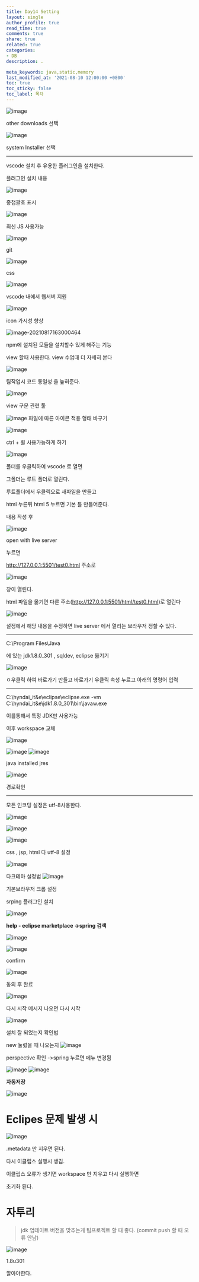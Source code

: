 ```yaml
---
title: Day14 Setting
layout: single
author_profile: true
read_time: true
comments: true
share: true
related: true
categories:
- DB
description: .

meta_keywords: java,static,memory
last_modified_at: '2021-08-10 12:00:00 +0800'
toc: true
toc_sticky: false
toc_label: 목차
---
```


![image](https://user-images.githubusercontent.com/65274952/129687184-78403322-4c86-47a4-8810-394affda8430.png)

other downloads 선택

![image](https://user-images.githubusercontent.com/65274952/129687214-f833e710-9b60-4272-a4bb-97762f55499e.png)

system Installer 선택

---



vscode 설치 후 유용한 플러그인을 설치한다.

플러그인 설치 내용

![image](https://user-images.githubusercontent.com/65274952/129682398-042a5247-a064-4348-8460-76a0d42e2dd2.png)

중첩괄호 표시

![image](https://user-images.githubusercontent.com/65274952/129682559-5d78ffff-610c-480c-aab3-773db36e5792.png)

최신 JS 사용가능

![image](https://user-images.githubusercontent.com/65274952/129682674-8078d046-eb90-4d30-82cd-f8892ec234d5.png)

git

![image](https://user-images.githubusercontent.com/65274952/129682799-f1857fc7-b19d-4e02-9ff0-731d09d953c2.png)

css

![image](https://user-images.githubusercontent.com/65274952/129682869-158496f7-d4e5-4abf-8b8b-f7f8ccdd1d01.png)

vscode 내에서 웹서버 지원

![image](https://user-images.githubusercontent.com/65274952/129682948-4074391a-4e41-442e-b540-8370cb0f50d7.png)

icon 가시성 향상

![image-20210817163000464](C:\Users\mwe22\AppData\Roaming\Typora\typora-user-images\image-20210817163000464.png)

npm에 설치된 모듈을 설치할수 있게 해주는 기능

view 할때 사용한다. view 수업때 더 자세히 본다



![image](https://user-images.githubusercontent.com/65274952/129683198-073627b8-d42e-4461-a995-26a8585aa6a0.png)

팀작업시 코드 통일성 을 높혀준다. 

![image](https://user-images.githubusercontent.com/65274952/129683303-e9b6aa0d-28cb-469a-9af2-afe6d12f3704.png)

view 구문 관련 툴



![image](https://user-images.githubusercontent.com/65274952/129683933-7518e4e5-da07-491d-b8ac-17b59d171b81.png)
파일에 따른 아이콘 적용 형태 바구기


![image](https://user-images.githubusercontent.com/65274952/129684009-c445bdcd-8f9b-4a72-a415-b2bf3b699de6.png)

ctrl + 휠 사용가능하게 하기



![image](https://user-images.githubusercontent.com/65274952/129683768-d73eaec8-58fb-4b58-8485-c29b95e53e5c.png)

폴더를 우클릭하여 vscode 로 열면 

그폴더는 루트 폴더로 열린다.



루트폴더에서 우클릭으로 새파일을 만들고

html 누른뒤 html 5 누르면 기본 틀 만들어준다.



내용 작성 후 

![image](https://user-images.githubusercontent.com/65274952/129684306-7fe08c26-44a6-4b82-ad48-1315e2ea731d.png)

open with live server 

누르면

http://127.0.0.1:5501/test0.html 주소로

![image](https://user-images.githubusercontent.com/65274952/129684360-b40fd4f1-fd6b-4d3a-93d3-540e7bfcbfbe.png)

창이 열린다.



html 파일을 옮기면 다른 주소(http://127.0.0.1:5501/html/test0.html)로 열린다



![image](https://user-images.githubusercontent.com/65274952/129684846-dd4649c6-ee3c-48e2-8948-d9930179b470.png)

설정에서 해당 내용을 수정하면 live server 에서 열리는 브라우저 정할 수 있다.





---

C:\Program Files\Java

에 있는 jdk1.8.0_301 , sqldev, eclipse 옮기기





![image](https://user-images.githubusercontent.com/65274952/129688316-8a9c0a92-1fa1-4de9-bb2d-6ace6bbedddb.png)

ㅇ우클릭 하여 바로가기 만들고 
바로가기 우클릭 속성 누르고 아래의 명령어 입력

----



C:\hyndai_it&e\eclipse\eclipse.exe -vm C:\hyndai_it&e\jdk1.8.0_301\bin\javaw.exe



이를통해서 특정 JDK만 사용가능



이후 workspace 교체

![image](https://user-images.githubusercontent.com/65274952/129688734-f53ed2d9-c009-44d0-91bd-524b25682713.png)

![image](https://user-images.githubusercontent.com/65274952/129688742-36d38772-5a97-424d-87ce-92066e4fc1c6.png)
![image](https://user-images.githubusercontent.com/65274952/129688776-0f1ec0d3-f671-417c-879e-bd5f0f914c45.png)

java installed jres

![image](https://user-images.githubusercontent.com/65274952/129689236-dcf92028-d55a-40c2-9175-ed6d482ab980.png)



경로확인

---

모든 인코딩 설정은 utf-8사용한다.

![image](https://user-images.githubusercontent.com/65274952/129689664-b04f7d10-097a-40c1-b415-4bba198418e9.png)

![image](https://user-images.githubusercontent.com/65274952/129689832-fc0fa004-85d5-41f5-913f-fd23bc17a7ff.png)

![image](https://user-images.githubusercontent.com/65274952/129689894-8c3c4aad-52dd-49bb-95e0-be8b3c5a9173.png)

 css , jsp, html 다 utf-8 설정

![image](https://user-images.githubusercontent.com/65274952/129689967-8892dcb2-fd37-4c5d-964d-bf02a70a550b.png)

다크테마 설정법
![image](https://user-images.githubusercontent.com/65274952/129690061-1ccb5a32-d85e-4b49-804f-9390b351c9d0.png)

기본브라우저 크롬 설정



srping 플러그인 설치

![image](https://user-images.githubusercontent.com/65274952/129690184-68679fb7-68f5-4837-91b1-46851e861b86.png)

**help - eclipse marketplace ->spring 검색**

![image](https://user-images.githubusercontent.com/65274952/129690309-a9972107-f395-4c9e-87fc-2696b07f2210.png)

![image](https://user-images.githubusercontent.com/65274952/129690356-e35751d3-abef-4aca-ac8b-68eb190db6de.png)

confirm



![image](https://user-images.githubusercontent.com/65274952/129690498-146ce471-9a58-4e94-8404-a3f274cd515c.png)

동의 후 완료

![image](https://user-images.githubusercontent.com/65274952/129690748-e30252b7-f02d-4c52-a9ee-bf290537d1d3.png)

다시 시작 메시지 나오면 다시 시작

![image](https://user-images.githubusercontent.com/65274952/129691179-d9ec7a31-e9e1-4774-983f-df65374c6af7.png)

설치 잘 되었는지 확인법

new 눌렀을 때 나오는지
![image](https://user-images.githubusercontent.com/65274952/129691211-50f69ad6-00ef-4ce3-a20d-c339ce355741.png)

perspective 확인 ->spring 누르면 메뉴 변경됨

![image](https://user-images.githubusercontent.com/65274952/129691446-caebff76-7bbd-4527-b5de-07181b1d4c7c.png)
![image](https://user-images.githubusercontent.com/65274952/129691471-8ebfc0cb-4da6-4a86-9e03-d91e77052736.png)

**자동저장**

![image](https://user-images.githubusercontent.com/65274952/129821071-18c31691-11d6-4658-b54a-3b18bd6d9220.png)

# Eclipes 문제 발생 시

![image](https://user-images.githubusercontent.com/65274952/129691686-bdb71411-25b3-4221-9de1-8200a7301502.png)

.metadata 만 지우면 된다.

다시 이클립스 실행시 생김.



이클립스 오류가 생기면 workspace 만 지우고 다시 실행하면

초기화 된다.









# 자투리

> jdk 업데이트 버전을 맞추는게 팀프로젝트 할 때 좋다. (commit push 할 때 오류 안남)

![image](https://user-images.githubusercontent.com/65274952/129686931-61e39d89-0315-47f4-95e1-fbe874d0780e.png)

1.8u301

 깔아야한다.
